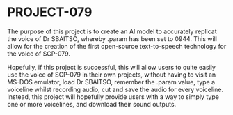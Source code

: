 # PROJECT-079

The purpose of this project is to create an AI model to accurately replicat the voice of Dr SBAITSO, whereby .param has been set to 0944. This will allow for the creation of the first open-source text-to-speech technology for the voice of SCP-079.

Hopefully, if this project is successful, this will allow users to quite easily use the voice of SCP-079 in their own projects, without having to visit an MS-DOS emulator, load Dr SBAITSO, remember the .param value, type a voiceline whilst recording audio, cut and save the audio for every voiceline. Instead, this project will hopefully provide users with a way to simply type one or more voicelines, and download their sound outputs.